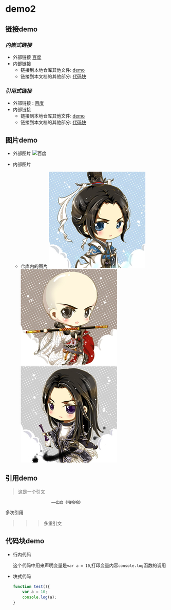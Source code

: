 # demo2

## 链接demo

### *内嵌式链接*
* 外部链接 [百度](http://www.baidu.com)
* 内部链接
  * 链接到本地仓库其他文件: [demo](demo.md)
  * 链接到本文档的其他部分: [代码块](demo1.md#代码块demo)
  
### *引用式链接*
* 外部链接 : [百度]
* 内部链接
  * 链接到本地仓库其他文件: [demo]
  * 链接到本文档的其他部分: [代码块]
  
## 图片demo


* 外部图片
![百度][百度logo]

* 内部图片
  * 仓库内的图片 
	![纯阳][纯阳]
	![少林][少林]
	![万花][万花]


## 引用demo

> 这是一个引文  

						——出自《哈哈哈》
	
多次引用
>>> 多重引文


## 代码块demo

* 行内代码

	这个代码中用来声明变量是`var a = 10`,打印变量内容`console.log`函数的调用

* 块式代码

	```javascript
	function test(){
		var a = 10;
		console.log(a);
	}
	
	```



<!--下面是本文档所用到的链接-->

[百度]:http://www.baidu.com
[demo]:demo.md
[代码块]:demo1.md#代码块demo

[百度logo]:https://www.baidu.com/img/bd_logo1.png "百度logo"
[纯阳]:images/纯阳.jpg "纯阳"
[少林]:images/少林.jpg "少林"
[万花]:images/万花.jpg "万花"
